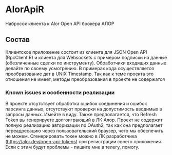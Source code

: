 # AlorApiR
Набросок клиента к Alor Open API брокера АЛОР

## Состав
Клиентское приложение состоит из клиента для JSON Open API (RpcClient.R) и клиента для Websockets с примером подписки на данные (обезличенные сделки по инструменту). Обработчики входящих данные делайте по своему усмотрению. В примерах кода осуществляется преобразование дат в UNIX Timestamp. Так как к теме проекта это отношения не имеет, методы преобразования в проекте не содержатся

### Known issues и особенности реализации
В проекте отсутствует обработка ошибок соединения и ошибок парсинга данных, отсутствуют проверки на допустимость вводимых в запросы данных. Имейте в виду. Также предполагается, что Refresh Token вы генерируете долгоиграющий в ЛК Алор. Проект не содержит полную реализацию авторизации по OAuth2, так как она предполагает переадресацию через пользовательский браузер, чего мы обеспечить не можем. Сгенерировать токен можно в ЛК разработчика (https://alor.dev/open-api-tokens) при регистрации своего приложения. Если с этим будут проблемы - пишите мне в телегу, помогу.
